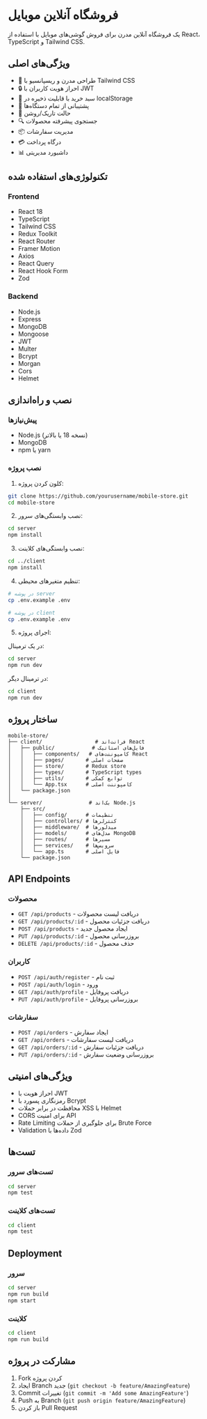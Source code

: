 # فروشگاه آنلاین موبایل

یک فروشگاه آنلاین مدرن برای فروش گوشی‌های موبایل با استفاده از React، TypeScript و Tailwind CSS.

## ویژگی‌های اصلی

- 🎨 طراحی مدرن و ریسپانسیو با Tailwind CSS
- 🔒 احراز هویت کاربران با JWT
- 🛒 سبد خرید با قابلیت ذخیره در localStorage
- 📱 پشتیبانی از تمام دستگاه‌ها
- 🌙 حالت تاریک/روشن
- 🔍 جستجوی پیشرفته محصولات
- 📦 مدیریت سفارشات
- 💳 درگاه پرداخت
- 📊 داشبورد مدیریتی

## تکنولوژی‌های استفاده شده

### Frontend
- React 18
- TypeScript
- Tailwind CSS
- Redux Toolkit
- React Router
- Framer Motion
- Axios
- React Query
- React Hook Form
- Zod

### Backend
- Node.js
- Express
- MongoDB
- Mongoose
- JWT
- Multer
- Bcrypt
- Morgan
- Cors
- Helmet

## نصب و راه‌اندازی

### پیش‌نیازها
- Node.js (نسخه 18 یا بالاتر)
- MongoDB
- npm یا yarn

### نصب پروژه

1. کلون کردن پروژه:
```bash
git clone https://github.com/yourusername/mobile-store.git
cd mobile-store
```

2. نصب وابستگی‌های سرور:
```bash
cd server
npm install
```

3. نصب وابستگی‌های کلاینت:
```bash
cd ../client
npm install
```

4. تنظیم متغیرهای محیطی:
```bash
# در پوشه server
cp .env.example .env

# در پوشه client
cp .env.example .env
```

5. اجرای پروژه:

در یک ترمینال:
```bash
cd server
npm run dev
```

در ترمینال دیگر:
```bash
cd client
npm run dev
```

## ساختار پروژه

```
mobile-store/
├── client/                 # فرانت‌اند React
│   ├── public/            # فایل‌های استاتیک
│   │   ├── components/   # کامپوننت‌های React
│   │   ├── pages/       # صفحات اصلی
│   │   ├── store/       # Redux store
│   │   ├── types/       # TypeScript types
│   │   ├── utils/       # توابع کمکی
│   │   └── App.tsx      # کامپوننت اصلی
│   └── package.json
│
└── server/               # بک‌اند Node.js
    ├── src/
    │   ├── config/      # تنظیمات
    │   ├── controllers/ # کنترلرها
    │   ├── middleware/  # میدلورها
    │   ├── models/      # مدل‌های MongoDB
    │   ├── routes/      # مسیرها
    │   ├── services/    # سرویس‌ها
    │   └── app.ts       # فایل اصلی
    └── package.json
```

## API Endpoints

### محصولات
- `GET /api/products` - دریافت لیست محصولات
- `GET /api/products/:id` - دریافت جزئیات محصول
- `POST /api/products` - ایجاد محصول جدید
- `PUT /api/products/:id` - بروزرسانی محصول
- `DELETE /api/products/:id` - حذف محصول

### کاربران
- `POST /api/auth/register` - ثبت نام
- `POST /api/auth/login` - ورود
- `GET /api/auth/profile` - دریافت پروفایل
- `PUT /api/auth/profile` - بروزرسانی پروفایل

### سفارشات
- `POST /api/orders` - ایجاد سفارش
- `GET /api/orders` - دریافت لیست سفارشات
- `GET /api/orders/:id` - دریافت جزئیات سفارش
- `PUT /api/orders/:id` - بروزرسانی وضعیت سفارش

## ویژگی‌های امنیتی

- احراز هویت با JWT
- رمزنگاری پسورد با Bcrypt
- محافظت در برابر حملات XSS با Helmet
- CORS برای امنیت API
- Rate Limiting برای جلوگیری از حملات Brute Force
- Validation داده‌ها با Zod

## تست‌ها

### تست‌های سرور
```bash
cd server
npm test
```

### تست‌های کلاینت
```bash
cd client
npm test
```

## Deployment

### سرور
```bash
cd server
npm run build
npm start
```

### کلاینت
```bash
cd client
npm run build
```

## مشارکت در پروژه

1. Fork کردن پروژه
2. ایجاد Branch جدید (`git checkout -b feature/AmazingFeature`)
3. Commit تغییرات (`git commit -m 'Add some AmazingFeature'`)
4. Push به Branch (`git push origin feature/AmazingFeature`)
5. باز کردن Pull Request
